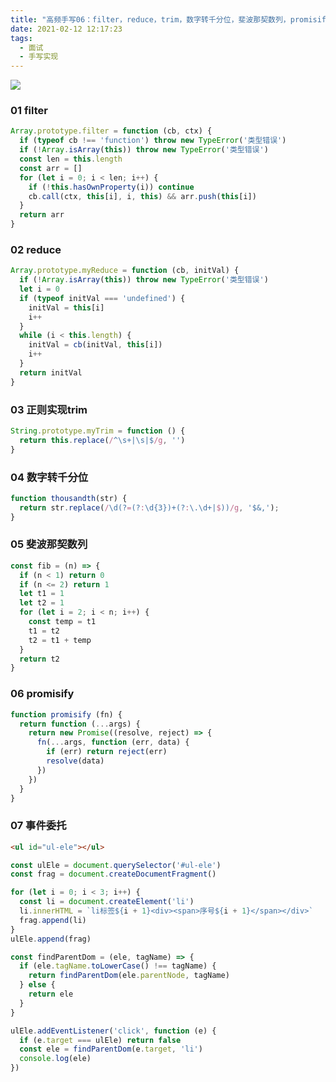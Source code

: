 ```yaml
---
title: "高频手写06：filter，reduce，trim，数字转千分位，斐波那契数列，promisify，事件委托"
date: 2021-02-12 12:17:23
tags:
  - 面试
  - 手写实现
---
```


<!--banner-pic|sticker|content-img|content-img-half-->
<img class="banner-pic" src="http://oss.slybootslion.com/blog/v2-5e36ec05c371e333dc1c3a08f48b4873_r.jpg?x-oss-process=image/auto-orient,1/quality,q_80/watermark,text_c2x5Ym9vdHNsaW9u,color_ffffff,size_40,shadow_70,t_74,x_10,y_10"/>

### 01 filter

```js
Array.prototype.filter = function (cb, ctx) {
  if (typeof cb !== 'function') throw new TypeError('类型错误')
  if (!Array.isArray(this)) throw new TypeError('类型错误')
  const len = this.length
  const arr = []
  for (let i = 0; i < len; i++) {
    if (!this.hasOwnProperty(i)) continue
    cb.call(ctx, this[i], i, this) && arr.push(this[i])
  }
  return arr
}
```

### 02 reduce

```js
Array.prototype.myReduce = function (cb, initVal) {
  if (!Array.isArray(this)) throw new TypeError('类型错误')
  let i = 0
  if (typeof initVal === 'undefined') {
    initVal = this[i]
    i++
  }
  while (i < this.length) {
    initVal = cb(initVal, this[i])
    i++
  }
  return initVal
}
```

### 03 正则实现trim

```js
String.prototype.myTrim = function () {
  return this.replace(/^\s+|\s|$/g, '')
}
```

### 04 数字转千分位

```js
function thousandth(str) {
  return str.replace(/\d(?=(?:\d{3})+(?:\.\d+|$))/g, '$&,');
}
```
<!-- more -->

### 05 斐波那契数列

```js
const fib = (n) => {
  if (n < 1) return 0
  if (n <= 2) return 1
  let t1 = 1
  let t2 = 1
  for (let i = 2; i < n; i++) {
    const temp = t1
    t1 = t2
    t2 = t1 + temp
  }
  return t2
}
```

### 06 promisify

```js
function promisify (fn) {
  return function (...args) {
    return new Promise((resolve, reject) => {
      fn(...args, function (err, data) {
        if (err) return reject(err)
        resolve(data)
      })
    })
  }
}
```

### 07 事件委托

```html
<ul id="ul-ele"></ul>
```

```js
const ulEle = document.querySelector('#ul-ele')
const frag = document.createDocumentFragment()

for (let i = 0; i < 3; i++) {
  const li = document.createElement('li')
  li.innerHTML = `li标签${i + 1}<div><span>序号${i + 1}</span></div>`
  frag.append(li)
}
ulEle.append(frag)

const findParentDom = (ele, tagName) => {
  if (ele.tagName.toLowerCase() !== tagName) {
    return findParentDom(ele.parentNode, tagName)
  } else {
    return ele
  }
}

ulEle.addEventListener('click', function (e) {
  if (e.target === ulEle) return false
  const ele = findParentDom(e.target, 'li')
  console.log(ele)
})
```
